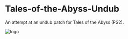 # Tales-of-the-Abyss-Undub
An attempt at an undub patch for Tales of the Abyss (PS2).

![logo](https://raw.githubusercontent.com/lifebottle/Tales-of-the-Abyss-Undub/blob/883da329cdbd43798ac9b37fd822be4d4772c364/TOTA%20Logo.jpg)
